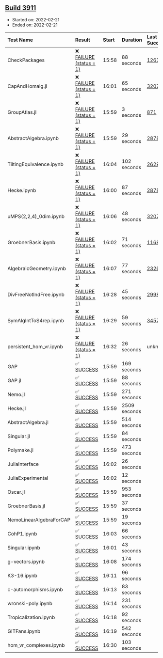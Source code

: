 ## [Build 3911](https://oscarci.mathematik.uni-kl.de/job/oscar-stable/3911/)

* Started on: 2022-02-21
* Ended on: 2022-02-21

| Test Name    | Result | Start | Duration | Last Success | First Failure |
|:-------------|:-------|:------|:---------|:-------------|:--------------|
| CheckPackages | ❌ [FAILURE (status = 1)](https://oscarci.mathematik.uni-kl.de/job/oscar-stable/3911/artifact/logs/build-3911/CheckPackages.log) | 15:58 | 88 seconds | [1263](https://oscarci.mathematik.uni-kl.de/job/oscar-stable/1263/) | [1264](https://oscarci.mathematik.uni-kl.de/job/oscar-stable/1264/) |
| CapAndHomalg.jl | ❌ [FAILURE (status = 1)](https://oscarci.mathematik.uni-kl.de/job/oscar-stable/3911/artifact/logs/build-3911/CapAndHomalg.jl.log) | 16:01 | 65 seconds | [3207](https://oscarci.mathematik.uni-kl.de/job/oscar-stable/3207/) | [3208](https://oscarci.mathematik.uni-kl.de/job/oscar-stable/3208/) |
| GroupAtlas.jl | ❌ [FAILURE (status = 1)](https://oscarci.mathematik.uni-kl.de/job/oscar-stable/3911/artifact/logs/build-3911/GroupAtlas.jl.log) | 15:59 | 3 seconds | [871](https://oscarci.mathematik.uni-kl.de/job/oscar-stable/871/) | [872](https://oscarci.mathematik.uni-kl.de/job/oscar-stable/872/) |
| AbstractAlgebra.ipynb | ❌ [FAILURE (status = 1)](https://oscarci.mathematik.uni-kl.de/job/oscar-stable/3911/artifact/logs/build-3911/AbstractAlgebra.ipynb.log) | 15:59 | 29 seconds | [2878](https://oscarci.mathematik.uni-kl.de/job/oscar-stable/2878/) | [2879](https://oscarci.mathematik.uni-kl.de/job/oscar-stable/2879/) |
| TiltingEquivalence.ipynb | ❌ [FAILURE (status = 1)](https://oscarci.mathematik.uni-kl.de/job/oscar-stable/3911/artifact/logs/build-3911/TiltingEquivalence.ipynb.log) | 16:04 | 102 seconds | [2629](https://oscarci.mathematik.uni-kl.de/job/oscar-stable/2629/) | [2630](https://oscarci.mathematik.uni-kl.de/job/oscar-stable/2630/) |
| Hecke.ipynb | ❌ [FAILURE (status = 1)](https://oscarci.mathematik.uni-kl.de/job/oscar-stable/3911/artifact/logs/build-3911/Hecke.ipynb.log) | 16:00 | 87 seconds | [2878](https://oscarci.mathematik.uni-kl.de/job/oscar-stable/2878/) | [2879](https://oscarci.mathematik.uni-kl.de/job/oscar-stable/2879/) |
| uMPS(2,2,4)_0dim.ipynb | ❌ [FAILURE (status = 1)](https://oscarci.mathematik.uni-kl.de/job/oscar-stable/3911/artifact/logs/build-3911/uMPS-2-2-4-_0dim.ipynb.log) | 16:06 | 48 seconds | [3207](https://oscarci.mathematik.uni-kl.de/job/oscar-stable/3207/) | [3208](https://oscarci.mathematik.uni-kl.de/job/oscar-stable/3208/) |
| GroebnerBasis.ipynb | ❌ [FAILURE (status = 1)](https://oscarci.mathematik.uni-kl.de/job/oscar-stable/3911/artifact/logs/build-3911/GroebnerBasis.ipynb.log) | 16:02 | 71 seconds | [1168](https://oscarci.mathematik.uni-kl.de/job/oscar-stable/1168/) | [1169](https://oscarci.mathematik.uni-kl.de/job/oscar-stable/1169/) |
| AlgebraicGeometry.ipynb | ❌ [FAILURE (status = 1)](https://oscarci.mathematik.uni-kl.de/job/oscar-stable/3911/artifact/logs/build-3911/AlgebraicGeometry.ipynb.log) | 16:07 | 77 seconds | [2326](https://oscarci.mathematik.uni-kl.de/job/oscar-stable/2326/) | [2327](https://oscarci.mathematik.uni-kl.de/job/oscar-stable/2327/) |
| DivFreeNotIndFree.ipynb | ❌ [FAILURE (status = 1)](https://oscarci.mathematik.uni-kl.de/job/oscar-stable/3911/artifact/logs/build-3911/DivFreeNotIndFree.ipynb.log) | 16:28 | 45 seconds | [2998](https://oscarci.mathematik.uni-kl.de/job/oscar-stable/2998/) | [2999](https://oscarci.mathematik.uni-kl.de/job/oscar-stable/2999/) |
| SymAlgIntToS4rep.ipynb | ❌ [FAILURE (status = 1)](https://oscarci.mathematik.uni-kl.de/job/oscar-stable/3911/artifact/logs/build-3911/SymAlgIntToS4rep.ipynb.log) | 16:29 | 59 seconds | [3457](https://oscarci.mathematik.uni-kl.de/job/oscar-stable/3457/) | [3458](https://oscarci.mathematik.uni-kl.de/job/oscar-stable/3458/) |
| persistent_hom_vr.ipynb | ❌ [FAILURE (status = 1)](https://oscarci.mathematik.uni-kl.de/job/oscar-stable/3911/artifact/logs/build-3911/persistent_hom_vr.ipynb.log) | 16:32 | 26 seconds | unknown | unknown |
| GAP | ✅ [SUCCESS](https://oscarci.mathematik.uni-kl.de/job/oscar-stable/3911/artifact/logs/build-3911/GAP.log) | 15:59 | 169 seconds |  |  |
| GAP.jl | ✅ [SUCCESS](https://oscarci.mathematik.uni-kl.de/job/oscar-stable/3911/artifact/logs/build-3911/GAP.jl.log) | 15:59 | 88 seconds |  |  |
| Nemo.jl | ✅ [SUCCESS](https://oscarci.mathematik.uni-kl.de/job/oscar-stable/3911/artifact/logs/build-3911/Nemo.jl.log) | 15:59 | 271 seconds |  |  |
| Hecke.jl | ✅ [SUCCESS](https://oscarci.mathematik.uni-kl.de/job/oscar-stable/3911/artifact/logs/build-3911/Hecke.jl.log) | 15:59 | 2509 seconds |  |  |
| AbstractAlgebra.jl | ✅ [SUCCESS](https://oscarci.mathematik.uni-kl.de/job/oscar-stable/3911/artifact/logs/build-3911/AbstractAlgebra.jl.log) | 15:59 | 514 seconds |  |  |
| Singular.jl | ✅ [SUCCESS](https://oscarci.mathematik.uni-kl.de/job/oscar-stable/3911/artifact/logs/build-3911/Singular.jl.log) | 15:59 | 84 seconds |  |  |
| Polymake.jl | ✅ [SUCCESS](https://oscarci.mathematik.uni-kl.de/job/oscar-stable/3911/artifact/logs/build-3911/Polymake.jl.log) | 15:59 | 473 seconds |  |  |
| JuliaInterface | ✅ [SUCCESS](https://oscarci.mathematik.uni-kl.de/job/oscar-stable/3911/artifact/logs/build-3911/JuliaInterface.log) | 16:02 | 26 seconds |  |  |
| JuliaExperimental | ✅ [SUCCESS](https://oscarci.mathematik.uni-kl.de/job/oscar-stable/3911/artifact/logs/build-3911/JuliaExperimental.log) | 16:02 | 12 seconds |  |  |
| Oscar.jl | ✅ [SUCCESS](https://oscarci.mathematik.uni-kl.de/job/oscar-stable/3911/artifact/logs/build-3911/Oscar.jl.log) | 15:59 | 953 seconds |  |  |
| GroebnerBasis.jl | ✅ [SUCCESS](https://oscarci.mathematik.uni-kl.de/job/oscar-stable/3911/artifact/logs/build-3911/GroebnerBasis.jl.log) | 15:59 | 37 seconds |  |  |
| NemoLinearAlgebraForCAP | ✅ [SUCCESS](https://oscarci.mathematik.uni-kl.de/job/oscar-stable/3911/artifact/logs/build-3911/NemoLinearAlgebraForCAP.log) | 15:59 | 19 seconds |  |  |
| CohP1.ipynb | ✅ [SUCCESS](https://oscarci.mathematik.uni-kl.de/job/oscar-stable/3911/artifact/logs/build-3911/CohP1.ipynb.log) | 16:03 | 66 seconds |  |  |
| Singular.ipynb | ✅ [SUCCESS](https://oscarci.mathematik.uni-kl.de/job/oscar-stable/3911/artifact/logs/build-3911/Singular.ipynb.log) | 16:01 | 43 seconds |  |  |
| g-vectors.ipynb | ✅ [SUCCESS](https://oscarci.mathematik.uni-kl.de/job/oscar-stable/3911/artifact/logs/build-3911/g-vectors.ipynb.log) | 16:08 | 174 seconds |  |  |
| K3-16.ipynb | ✅ [SUCCESS](https://oscarci.mathematik.uni-kl.de/job/oscar-stable/3911/artifact/logs/build-3911/K3-16.ipynb.log) | 16:11 | 96 seconds |  |  |
| c-automorphisms.ipynb | ✅ [SUCCESS](https://oscarci.mathematik.uni-kl.de/job/oscar-stable/3911/artifact/logs/build-3911/c-automorphisms.ipynb.log) | 16:13 | 83 seconds |  |  |
| wronski-poly.ipynb | ✅ [SUCCESS](https://oscarci.mathematik.uni-kl.de/job/oscar-stable/3911/artifact/logs/build-3911/wronski-poly.ipynb.log) | 16:14 | 231 seconds |  |  |
| Tropicalization.ipynb | ✅ [SUCCESS](https://oscarci.mathematik.uni-kl.de/job/oscar-stable/3911/artifact/logs/build-3911/Tropicalization.ipynb.log) | 16:18 | 92 seconds |  |  |
| GITFans.ipynb | ✅ [SUCCESS](https://oscarci.mathematik.uni-kl.de/job/oscar-stable/3911/artifact/logs/build-3911/GITFans.ipynb.log) | 16:19 | 542 seconds |  |  |
| hom_vr_complexes.ipynb | ✅ [SUCCESS](https://oscarci.mathematik.uni-kl.de/job/oscar-stable/3911/artifact/logs/build-3911/hom_vr_complexes.ipynb.log) | 16:30 | 103 seconds |  |  |
